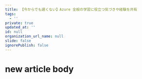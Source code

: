 ```yaml
---
title: 【今からでも遅くない】Azure 全般の学習に役立つ気づきや経験を共有
tags:
  - ''
private: true
updated_at: ''
id: null
organization_url_name: null
slide: false
ignorePublish: false
---
```

# new article body
